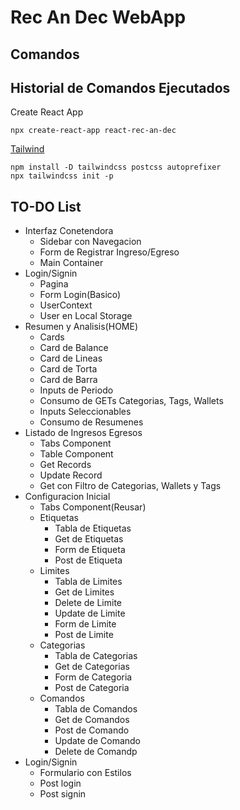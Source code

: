 # Rec An Dec WebApp

## Comandos

## Historial de Comandos Ejecutados
Create React App
```
npx create-react-app react-rec-an-dec
```
[Tailwind](https://tailwindcss.com/docs/guides/create-react-app)
```
npm install -D tailwindcss postcss autoprefixer
npx tailwindcss init -p
```


## TO-DO List
- Interfaz Conetendora
    - Sidebar con Navegacion
    - Form de Registrar Ingreso/Egreso
    - Main Container
- Login/Signin
    - Pagina 
    - Form Login(Basico)
    - UserContext
    - User en Local Storage
- Resumen y Analisis(HOME)
    - Cards
    - Card de Balance
    - Card de Lineas
    - Card de Torta
    - Card de Barra
    - Inputs de Periodo
    - Consumo de GETs Categorias, Tags, Wallets
    - Inputs Seleccionables
    - Consumo de Resumenes
- Listado de Ingresos Egresos
    - Tabs Component
    - Table Component
    - Get Records
    - Update Record
    - Get con Filtro de Categorias, Wallets y Tags
- Configuracion Inicial
    - Tabs Component(Reusar)
    - Etiquetas
        - Tabla de Etiquetas
        - Get de Etiquetas
        - Form de Etiqueta
        - Post de Etiqueta
     - Limites
        - Tabla de Limites
        - Get de Limites
        - Delete de Limite
        - Update de Limite
        - Form de Limite
        - Post de Limite
     - Categorias
        - Tabla de Categorias
        - Get de Categorias
        - Form de Categoria
        - Post de Categoria
     - Comandos
        - Tabla de Comandos
        - Get de Comandos
        - Post de Comando
        - Update de Comando
        - Delete de Comandp     
- Login/Signin
    - Formulario con Estilos
    - Post login
    - Post signin 
